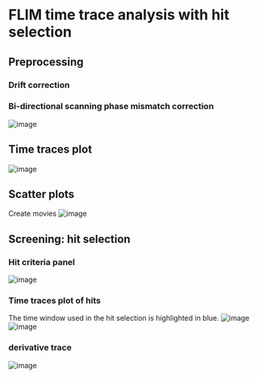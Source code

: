 # FLIM time trace analysis with hit selection

## Preprocessing
### Drift correction

### Bi-directional scanning phase mismatch correction
![image](https://github.com/user-attachments/assets/66408493-ec41-4c4b-9413-3d6ae136e932)

## Time traces plot
![image](https://github.com/user-attachments/assets/0e74c287-5c79-4c21-8a04-5f3ba5db2ff9)

## Scatter plots
Create movies
![image](https://github.com/user-attachments/assets/795e8728-2183-4817-8853-4252df1c7b67)

## Screening: hit selection
### Hit criteria panel
![image](https://github.com/user-attachments/assets/4d2f37da-727e-4e86-a424-0fa101b05ba6)

### Time traces plot of hits
The time window used in the hit selection is highlighted in blue.
![image](https://github.com/user-attachments/assets/10db5f6a-a2f5-4ba7-9ba2-50f826b496a7)
![image](https://github.com/user-attachments/assets/be2f6ab5-ea0c-4646-97f4-77cfa6519d20)

### derivative trace
![image](https://github.com/user-attachments/assets/52832275-d256-4162-8a86-7ee22ab6f2df)
